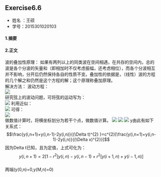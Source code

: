 ## Exercise6.6
* 姓名 ：王硕
* 学号：2015301020103

#### 1.摘要

#### 2.正文
波的叠加性原理： 
如果有两列以上的同类波在空间相遇，在共存的空间内，总的波是各个分波的矢量和（即相加时不仅考虑振幅，还考虑相位），而各个分波相互并不影响，分开后仍然保持各自的性质不变。叠加性的依据是，（线性）波的方程的几个解之和仍然是这个方程的解；这个原理称叠加原理。    
解决方法：
波动方程：    
<img src="http://latex.codecogs.com/gif.latex?\frac{\partial\,y^2}{\partial\,t^2}=c^{2}\frac{\partial\,y^2 }{\partial\,x^2}">    
研究弦上的波动问题，可将弦的运动写为：    
<img src="http://latex.codecogs.com/gif.latex?\mu\,\Delta\,x\frac{\mathrm{d}^{2}y_{i}}{\mathrm{d}\,x^{2}}=Tsin\theta\,_{i+1}-Tsin\theta_{i}"> 
利用近似：    
<img src="http://latex.codecogs.com/gif.latex?sin\theta_{i}\approx\frac{y_{i}-y_{i-1}}{\Delta\,x}">
可得：    
<img src="http://latex.codecogs.com/gif.latex?\frac{\mathrm{d}^{2} y_{i}}{\mathrm{d} t^{2}}\approx (\frac{T}{\mu})\frac{y_{i+1}-2y_{i}+y_{i-1}}{(\Delta x)^{2}}">    
做数值计算时，将横坐标划分为若干个点，做数值计算。
<img src="http://latex.codecogs.com/gif.latex?x=i\Delta\,x">
<img src="http://latex.codecogs.com/gif.latex?t=n\Delta\,t">
<img src="http://latex.codecogs.com/gif.latex?y\equiv\,y">
y由此有如下关系式：
$$\frac{y(i,n+1)+y(i,n-1)-2y(i,n)}{(\Delta t)^{2} }=c^{2}[\frac{y(i,n+1)+y(i,n-1)-2y(i,n)}{(\Delta x)^{2}}]$$ 
因为Delta t已知，且为定值，上式可化为：
$$y(i,n+1)=2[1-r^2]y(i,n)-y(i,n-1)+r^2[y(i+1,n)+y(i-1,n)]$$    
两端(y(0,n)=0,y(M,n)=0)
